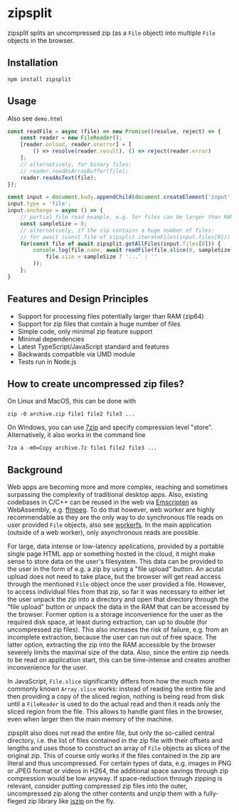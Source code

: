# zipsplit
zipsplit splits an uncompressed zip (as a `File` object) into multiple `File`
objects in the browser.

## Installation
```
npm install zipsplit
```
## Usage
Also see `demo.html`
```TypeScript
const readFile = async (file) => new Promise((resolve, reject) => {
    const reader = new FileReader();
    [reader.onload, reader.onerror] = [
        () => resolve(reader.result), () => reject(reader.error)
    ];
    // alternatively, for binary files:
    // reader.readAsArrayBuffer(file);
    reader.readAsText(file);
});

const input = document.body.appendChild(document.createElement('input'));
input.type = 'file';
input.onchange = async () => {
    // partial file read example, e.g. for files can be larger than RAM
    const sampleSize = 8;
    // alternatively, if the zip contains a huge number of files:
    // for await (const file of zipsplit.iterateFiles(input.files[0])) {
    for(const file of await zipsplit.getAllFiles(input.files[0])) {
        console.log(file.name, await readFile(file.slice(0, sampleSize)) + (
            file.size > sampleSize ? '...' : ''
        ));
    };
}
```

## Features and Design Principles
* Support for processing files potentially larger than RAM (zip64)
* Support for zip files that contain a huge number of files
* Simple code, only minimal zip feature support
* Minimal dependencies
* Latest TypeScript/JavaScript standard and features
* Backwards compatible via UMD module
* Tests run in Node.js

## How to create uncompressed zip files?
On Linux and MacOS, this can be done with
```
zip -0 archive.zip file1 file2 file3 ...
```
On Windows, you can use [7zip](https://www.7-zip.org) and specify compression
level "store". Alternatively, it also works in the command line
```
7za a -m0=Copy archive.7z file1 file2 file3 ...
```

## Background
Web apps are becoming more and more complex, reaching and sometimes surpassing
the complexity of traditional desktop apps. Also, existing codebases in C/C++
can be reused in the web via [Emscripten](https://emscripten.org) as
WebAssembly, e.g. [ffmpeg](https://www.ffmpeg.org). To do that however, web
worker are highly recommendable as they are the only way to do synchronous
file reads on user provided `File` objects, also see
[workerfs](https://emscripten.org/docs/api_reference/Filesystem-API.html#filesystem-api-workerfs).
In the main application (outside of a web worker), only asynchronous reads are
possible.

For large, data intense or low-latency applications, provided by a portable
single page HTML app or something hosted in the cloud, it might make sense to
store data on the user's filesystem. This data can be provided to the user in
the form of e.g. a zip by using a "file upload" button. An acutal upload does
not need to take place, but the browser will get read access through the
mentioned `File` object once the user provided a file. However, to access
individual files from that zip, so far it was necessary to either let the user
unpack the zip into a directory and open that directory through the "file
upload" button or unpack the data in the RAM that can be accessed by the
browser. Former option is a storage inconvenience for the user as the required
disk space, at least during extraction, can up to double (for uncompressed zip
files). This also increases the risk of failure, e.g. from an incomplete
extraction, because the user can run out of free space. The latter option,
extracting the zip into the RAM accessible by the browser severely limits the
maximal size of the data. Also, since the entire zip needs to be read on
application start, this can be time-intense and creates another inconvenience
for the user.

In JavaScript, `File.slice` significantly differs from how the much more
commonly known `Array.slice` works: instead of reading the entire file and
then providing a copy of the sliced region, nothing is being read from disk
until a `FileReader` is used to do the actual read and then it reads only the
sliced region from the file. This allows to handle giant files in the browser,
even when larger then the main memory of the machine.

zipsplit also does not read the entire file, but only the so-called central
directory, i.e. the list of files contained in the zip file with their offsets
and lengths and uses those to construct an array of `File` objects as slices
of the original zip. This of course only works if the files contained in the
zip are literal and thus uncompressed. For certain types of data, e.g. images
in PNG or JPEG format or videos in H264, the additional space savings through
zip compression would be low anyway. If space-reduction through zipping is
relevant, consider putting compressed zip files into the outer, uncompressed
zip along the other contents and unzip them with a fully-fleged zip library
like [jszip](https://github.com/Stuk/jszip) on the fly.
